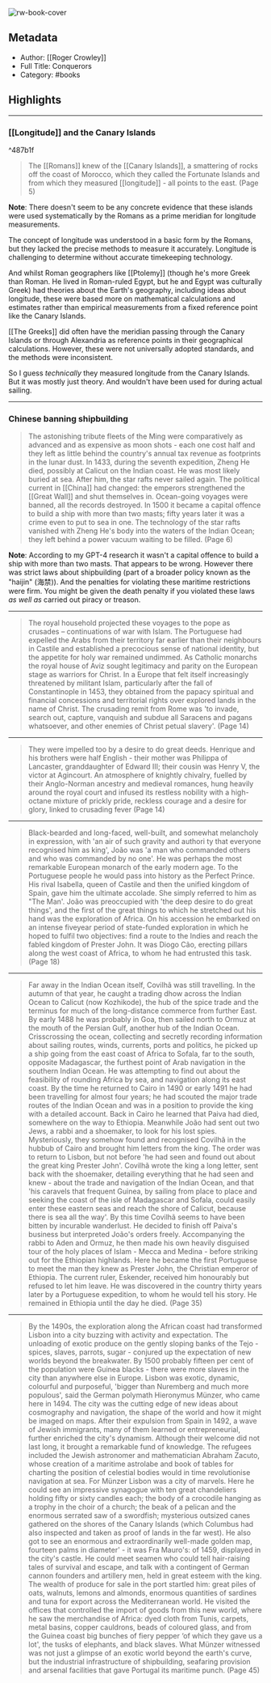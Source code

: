 ![rw-book-cover](https://books.google.com/books/content?id=P1oDBwAAQBAJ&printsec=frontcover&img=1&zoom=5&edge=curl&source=public)

## Metadata
- Author: [[Roger Crowley]]
- Full Title: Conquerors
- Category: #books

## Highlights
***

### [[Longitude]] and the Canary Islands

^487b1f

> The [[Romans]] knew of the [[Canary Islands]], a smattering of rocks off the coast of Morocco, which they called the Fortunate Islands and from which they measured [[longitude]] - all points to the east. (Page 5)

**Note**: There doesn't seem to be any concrete evidence that these islands were used systematically by the Romans as a prime meridian for longitude measurements.

The concept of longitude was understood in a basic form by the Romans, but they lacked the precise methods to measure it accurately. Longitude is challenging to determine without accurate timekeeping technology.

And whilst Roman geographers like [[Ptolemy]] (though he's more Greek than Roman. He lived in Roman-ruled Egypt, but he and Egypt was culturally Greek) had theories about the Earth's geography, including ideas about longitude, these were based more on mathematical calculations and estimates rather than empirical measurements from a fixed reference point like the Canary Islands.

[[The Greeks]] did often have the meridian passing through the Canary Islands or through Alexandria as reference points in their geographical calculations. However, these were not universally adopted standards, and the methods were inconsistent.

So I guess *technically* they measured longitude from the Canary Islands. But it was mostly just theory. And wouldn't have been used for during actual sailing.

***

### Chinese banning shipbuilding

> The astonishing tribute fleets of the Ming were comparatively as advanced and as expensive as moon shots - each one cost half and they left as little behind the country's annual tax revenue as footprints in the lunar dust. In 1433, during the seventh expedition, Zheng He died, possibly at Calicut on the Indian coast. He was most likely buried at sea. After him, the star rafts never sailed again. The political current in [[China]] had changed: the emperors strengthened the [[Great Wall]] and shut themselves in. Ocean-going voyages were banned, all the records destroyed. In 1500 it became a capital offence to build a ship with more than two masts; fifty years later it was a crime even to put to sea in one. The technology of the star rafts vanished with Zheng He's body into the waters of the Indian Ocean; they left behind a power vacuum waiting to be filled. (Page 6)

**Note**: According to my GPT-4 research it wasn't a capital offence to build a ship with more than two masts. That appears to be wrong. However there was strict laws about shipbuilding (part of a broader policy known as the "haijin" (海禁)). And the penalties for violating these maritime restrictions were firm. You might be given the death penalty if you violated these laws *as well as* carried out piracy or treason.

***

> The royal household projected these voyages to the pope as crusades – continuations of war with Islam. The Portuguese had expelled the Arabs from their territory far earlier than their neighbours in Castile and established a precocious sense of national identity, but the appetite for holy war remained undimmed. As Catholic monarchs the royal house of Aviz sought legitimacy and parity on the European stage as warriors for Christ. In a Europe that felt itself increasingly threatened by militant Islam, particularly after the fall of Constantinople in 1453, they obtained from the papacy spiritual and financial concessions and territorial rights over explored lands in the name of Christ. The crusading remit from Rome was 'to invade, search out, capture, vanquish and subdue all Saracens and pagans whatsoever, and other enemies of Christ petual slavery'. (Page 14)

***

> They were impelled too by a desire to do great deeds. Henrique and his brothers were half English - their mother was Philippa of Lancaster, granddaughter of Edward III; their cousin was Henry V, the victor at Agincourt. An atmosphere of knightly chivalry, fuelled by their Anglo-Norman ancestry and medieval romances, hung heavily around the royal court and infused its restless nobility with a high-octane mixture of prickly pride, reckless courage and a desire for glory, linked to crusading fever (Page 14)

***

> Black-bearded and long-faced, well-built, and somewhat melancholy in expression, with 'an air of such gravity and authori ty that everyone recognised him as king', João was 'a man who commanded others and who was commanded by no one'. He was perhaps the most remarkable European monarch of the early modern age. To the Portuguese people he would pass into history as the Perfect Prince. His rival Isabella, queen of Castile and then the unified kingdom of Spain, gave him the ultimate accolade. She simply referred to him as "The Man'. João was preoccupied with 'the deep desire to do great things', and the first of the great things to which he stretched out his hand was the exploration of Africa. On his accession he embarked on an intense fiveyear period of state-funded exploration in which he hoped to fulfil two objectives: find a route to the Indies and reach the fabled kingdom of Prester John. It was Diogo Cão, erecting pillars along the west coast of Africa, to whom he had entrusted this task. (Page 18)

***

> Far away in the Indian Ocean itself, Covilhã was still travelling. In the autumn of that year, he caught a trading dhow across the Indian Ocean to Calicut (now Kozhikode), the hub of the spice trade and the terminus for much of the long-distance commerce from further East. By early 1488 he was probably in Goa, then sailed north to Ormuz at the mouth of the Persian Gulf, another hub of the Indian Ocean. Crisscrossing the ocean, collecting and secretly recording information about sailing routes, winds, currents, ports and politics, he picked up a ship going from the east coast of Africa to Sofala, far to the south, opposite Madagascar, the furthest point of Arab navigation in the southern Indian Ocean. He was attempting to find out about the feasibility of rounding Africa by sea, and navigation along its east coast. By the time he returned to Cairo in 1490 or early 1491 he had been travelling for almost four years; he had scouted the major trade routes of the Indian Ocean and was in a position to provide the king with a detailed account.
> Back in Cairo he learned that Paiva had died, somewhere on the way to Ethiopia. Meanwhile João had sent out two Jews, a rabbi and a shoemaker, to look for his lost spies. Mysteriously, they somehow found and recognised Covilhã in the hubbub of Cairo and brought him letters from the king. The order was to return to Lisbon, but not before 'he had seen and found out about the great king Prester John'. Covilhã wrote the king a long letter, sent back with the shoemaker, detailing everything that he had seen and knew - about the trade and navigation of the Indian Ocean, and that 'his caravels that frequent Guinea, by sailing from place to place and seeking the coast of the isle of Madagascar and Sofala, could easily enter these eastern seas and reach the shore of Calicut, because there is sea all the way'.
> By this time Covilhã seems to have been bitten by incurable wanderlust. He decided to finish off Paiva's business but interpreted João's orders freely. Accompanying the rabbi to Aden and Ormuz, he then made his own heavily disguised tour of the holy places of Islam - Mecca and Medina - before striking out for the Ethiopian highlands. Here he became the first Portuguese to meet the man they knew as Prester John, the Christian emperor of Ethiopia. The current ruler, Eskender, received him honourably but refused to let him leave. He was discovered in the country thirty years later by a Portuguese expedition, to whom he would tell his story. He remained in Ethiopia until the day he died. (Page 35)

***

> By the 1490s, the exploration along the African coast had transformed Lisbon into a city buzzing with activity and expectation. The unloading of exotic produce on the gently sloping banks of the Tejo - spices, slaves, parrots, sugar - conjured up the expectation of new worlds beyond the breakwater. By 1500 probably fifteen per cent of the population were Guinea blacks - there were more slaves in the city than anywhere else in Europe. Lisbon was exotic, dynamic, colourful and purposeful, 'bigger than Nuremberg and much more populous', said the German polymath Hieronymus Münzer, who came here in 1494. The city was the cutting edge of new ideas about cosmography and navigation, the shape of the world and how it might be imaged on maps. After their expulsion from Spain in 1492, a wave of Jewish immigrants, many of them learned or entrepreneurial, further enriched the city's dynamism. Although their welcome did not last long, it brought a remarkable fund of knowledge. The refugees included the Jewish astronomer and mathematician Abraham Zacuto, whose creation of a maritime astrolabe and book of tables for charting the position of celestial bodies would in time revolutionise navigation at sea.
> For Münzer Lisbon was a city of marvels. Here he could see an impressive synagogue with ten great chandeliers holding fifty or sixty candles each; the body of a crocodile hanging as a trophy in the choir of a church; the beak of a pelican and the enormous serrated saw of a swordfish; mysterious outsized canes gathered on the shores of the Canary Islands (which Columbus had also inspected and taken as proof of lands in the far west). He also got to see an enormous and extraordinarily well-made golden map, fourteen palms in diameter' - it was Fra Mauro's: of 1459, displayed in the city's castle. He could meet seamen who could tell hair-raising tales of survival and escape, and talk with a contingent of German cannon founders and artillery men, held in great esteem with the king.
> The wealth of produce for sale in the port startled him: great piles of oats, walnuts, lemons and almonds, enormous quantities of sardines and tuna for export across the Mediterranean world. He visited the offices that controlled the import of goods from this new world, where he saw the merchandise of Africa: dyed cloth from Tunis, carpets, metal basins, copper cauldrons, beads of coloured glass, and from the Guinea coast big bunches of fiery pepper ‘of which they gave us a lot', the tusks of elephants, and black slaves.
> What Münzer witnessed was not just a glimpse of an exotic world beyond the earth's curve, but the industrial infrastructure of shipbuilding, seafaring provision and arsenal facilities that gave Portugal its maritime punch. (Page 45)

